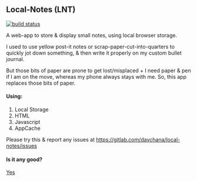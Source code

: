 ## Local-Notes (LNT)

[![build status](https://gitlab.com/davchana/local-notes/badges/master/build.svg)](https://gitlab.com/davchana/local-notes/commits/master)

A web-app to store & display small notes, using local browser storage.

I used to use yellow post-it notes or scrap-paper-cut-into-quarters to quickly jot down something, & then write it properly on my custom bullet journal.

But those bits of paper are prone to get lost/misplaced + I need paper & pen if I am on the move, whereas my phone always stays with me. So, this app replaces those bits of paper.

#### Using:
1. Local Storage
2. HTML
3. Javascript
4. AppCache

Please try this & report any issues at https://gitlab.com/davchana/local-notes/issues



#### Is it any good?

[Yes](https://news.ycombinator.com/item?id=3067434)